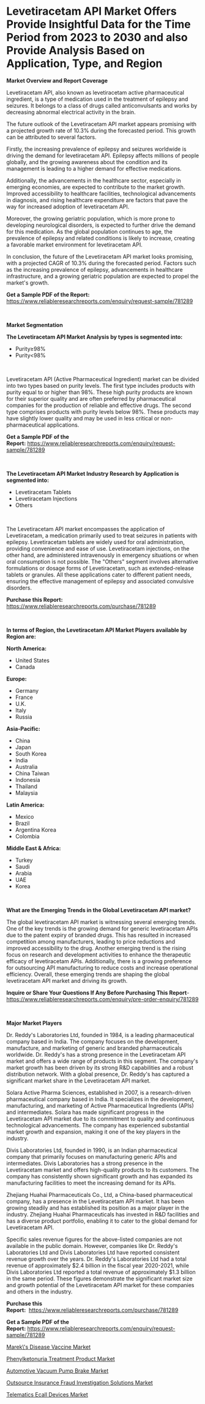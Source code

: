 <p><h1>Levetiracetam API Market Offers Provide Insightful Data for the Time Period from 2023 to 2030 and also Provide Analysis Based on Application, Type, and Region</h1></p><p><strong>Market Overview and Report Coverage</strong></p>
<p><p>Levetiracetam API, also known as levetiracetam active pharmaceutical ingredient, is a type of medication used in the treatment of epilepsy and seizures. It belongs to a class of drugs called anticonvulsants and works by decreasing abnormal electrical activity in the brain.</p><p>The future outlook of the Levetiracetam API market appears promising with a projected growth rate of 10.3% during the forecasted period. This growth can be attributed to several factors. </p><p>Firstly, the increasing prevalence of epilepsy and seizures worldwide is driving the demand for levetiracetam API. Epilepsy affects millions of people globally, and the growing awareness about the condition and its management is leading to a higher demand for effective medications.</p><p>Additionally, the advancements in the healthcare sector, especially in emerging economies, are expected to contribute to the market growth. Improved accessibility to healthcare facilities, technological advancements in diagnosis, and rising healthcare expenditure are factors that pave the way for increased adoption of levetiracetam API.</p><p>Moreover, the growing geriatric population, which is more prone to developing neurological disorders, is expected to further drive the demand for this medication. As the global population continues to age, the prevalence of epilepsy and related conditions is likely to increase, creating a favorable market environment for levetiracetam API.</p><p>In conclusion, the future of the Levetiracetam API market looks promising, with a projected CAGR of 10.3% during the forecasted period. Factors such as the increasing prevalence of epilepsy, advancements in healthcare infrastructure, and a growing geriatric population are expected to propel the market's growth.</p></p>
<p><strong>Get a Sample PDF of the Report:</strong> <a href="https://www.reliableresearchreports.com/enquiry/request-sample/781289">https://www.reliableresearchreports.com/enquiry/request-sample/781289</a></p>
<p>&nbsp;</p>
<p><strong>Market Segmentation</strong></p>
<p><strong>The Levetiracetam API Market Analysis by types is segmented into:</strong></p>
<p><ul><li>Purity≥98%</li><li>Purity<98%</li></ul></p>
<p>&nbsp;</p>
<p><p>Levetiracetam API (Active Pharmaceutical Ingredient) market can be divided into two types based on purity levels. The first type includes products with purity equal to or higher than 98%. These high purity products are known for their superior quality and are often preferred by pharmaceutical companies for the production of reliable and effective drugs. The second type comprises products with purity levels below 98%. These products may have slightly lower quality and may be used in less critical or non-pharmaceutical applications.</p></p>
<p><strong>Get a Sample PDF of the Report:</strong>&nbsp;<a href="https://www.reliableresearchreports.com/enquiry/request-sample/781289">https://www.reliableresearchreports.com/enquiry/request-sample/781289</a></p>
<p>&nbsp;</p>
<p><strong>The Levetiracetam API Market Industry Research by Application is segmented into:</strong></p>
<p><ul><li>Levetiracetam Tablets</li><li>Levetiracetam Injections</li><li>Others</li></ul></p>
<p>&nbsp;</p>
<p><p>The Levetiracetam API market encompasses the application of Levetiracetam, a medication primarily used to treat seizures in patients with epilepsy. Levetiracetam tablets are widely used for oral administration, providing convenience and ease of use. Levetiracetam injections, on the other hand, are administered intravenously in emergency situations or when oral consumption is not possible. The "Others" segment involves alternative formulations or dosage forms of Levetiracetam, such as extended-release tablets or granules. All these applications cater to different patient needs, ensuring the effective management of epilepsy and associated convulsive disorders.</p></p>
<p><strong>Purchase this Report:</strong>&nbsp; <a href="https://www.reliableresearchreports.com/purchase/781289">https://www.reliableresearchreports.com/purchase/781289</a></p>
<p>&nbsp;</p>
<p><strong>In terms of Region, the Levetiracetam API Market Players available by Region are:</strong></p>
<p>
    <p> <strong> North America: </strong>
        <ul>
            <li>United States</li>
            <li>Canada</li>
        </ul>
        </p> 
    <p> <strong> Europe: </strong>
        <ul>
            <li>Germany</li>
            <li>France</li>
            <li>U.K.</li>
            <li>Italy</li>
            <li>Russia</li>
        </ul>
        </p> 
    <p> <strong> Asia-Pacific: </strong>
        <ul>
            <li>China</li>
            <li>Japan</li>
            <li>South Korea</li>
            <li>India</li>
            <li>Australia</li>
            <li>China Taiwan</li>
            <li>Indonesia</li>
            <li>Thailand</li>
            <li>Malaysia</li>
        </ul>
        </p> 
    <p> <strong> Latin America: </strong>
        <ul>
            <li>Mexico</li>
            <li>Brazil</li>
            <li>Argentina Korea</li>
            <li>Colombia</li>
        </ul>
        </p> 
    <p> <strong> Middle East & Africa: </strong>
        <ul>
            <li>Turkey</li>
            <li>Saudi</li>
            <li>Arabia</li>
            <li>UAE</li>
            <li>Korea</li>
        </ul>
    </p>
    </p>
<p>&nbsp;</p>
<p><strong>What are the Emerging Trends in the Global Levetiracetam API market?</strong></p>
<p><p>The global levetiracetam API market is witnessing several emerging trends. One of the key trends is the growing demand for generic levetiracetam APIs due to the patent expiry of branded drugs. This has resulted in increased competition among manufacturers, leading to price reductions and improved accessibility to the drug. Another emerging trend is the rising focus on research and development activities to enhance the therapeutic efficacy of levetiracetam APIs. Additionally, there is a growing preference for outsourcing API manufacturing to reduce costs and increase operational efficiency. Overall, these emerging trends are shaping the global levetiracetam API market and driving its growth.</p></p>
<p><strong>Inquire or Share Your Questions If Any Before Purchasing This Report</strong>- <a href="https://www.reliableresearchreports.com/enquiry/pre-order-enquiry/781289">https://www.reliableresearchreports.com/enquiry/pre-order-enquiry/781289</a></p>
<p>&nbsp;</p>
<p><strong>Major Market Players</strong></p>
<p><p>Dr. Reddy's Laboratories Ltd, founded in 1984, is a leading pharmaceutical company based in India. The company focuses on the development, manufacture, and marketing of generic and branded pharmaceuticals worldwide. Dr. Reddy's has a strong presence in the Levetiracetam API market and offers a wide range of products in this segment. The company's market growth has been driven by its strong R&D capabilities and a robust distribution network. With a global presence, Dr. Reddy's has captured a significant market share in the Levetiracetam API market.</p><p>Solara Active Pharma Sciences, established in 2007, is a research-driven pharmaceutical company based in India. It specializes in the development, manufacturing, and marketing of Active Pharmaceutical Ingredients (APIs) and intermediates. Solara has made significant progress in the Levetiracetam API market due to its commitment to quality and continuous technological advancements. The company has experienced substantial market growth and expansion, making it one of the key players in the industry.</p><p>Divis Laboratories Ltd, founded in 1990, is an Indian pharmaceutical company that primarily focuses on manufacturing generic APIs and intermediates. Divis Laboratories has a strong presence in the Levetiracetam market and offers high-quality products to its customers. The company has consistently shown significant growth and has expanded its manufacturing facilities to meet the increasing demand for its APIs.</p><p>Zhejiang Huahai Pharmaceuticals Co., Ltd, a China-based pharmaceutical company, has a presence in the Levetiracetam API market. It has been growing steadily and has established its position as a major player in the industry. Zhejiang Huahai Pharmaceuticals has invested in R&D facilities and has a diverse product portfolio, enabling it to cater to the global demand for Levetiracetam API.</p><p>Specific sales revenue figures for the above-listed companies are not available in the public domain. However, companies like Dr. Reddy's Laboratories Ltd and Divis Laboratories Ltd have reported consistent revenue growth over the years. Dr. Reddy's Laboratories Ltd had a total revenue of approximately $2.4 billion in the fiscal year 2020-2021, while Divis Laboratories Ltd reported a total revenue of approximately $1.3 billion in the same period. These figures demonstrate the significant market size and growth potential of the Levetiracetam API market for these companies and others in the industry.</p></p>
<p><strong>Purchase this Report:</strong>&nbsp;&nbsp;<a href="https://www.reliableresearchreports.com/purchase/781289">https://www.reliableresearchreports.com/purchase/781289</a></p>
<p></p>
<p><strong>Get a Sample PDF of the Report:</strong>&nbsp;<a href="https://www.reliableresearchreports.com/enquiry/request-sample/781289">https://www.reliableresearchreports.com/enquiry/request-sample/781289</a></p>
<p><p><a href="https://github.com/Chiragrp22/Market-Research-Report-List-1/blob/main/mareks-disease-vaccine-market.md">Marek\'s Disease Vaccine Market</a></p><p><a href="https://github.com/ChiragRP21/Market-Research-Report-List-1/blob/main/phenylketonuria-treatment-product-market.md">Phenylketonuria Treatment Product Market</a></p><p><a href="https://medium.com/@jeffrystehr/automotive-vacuum-pump-brake-market-insights-into-market-cagr-market-trends-and-growth-b71ec6b64645">Automotive Vacuum Pump Brake Market</a></p><p><a href="https://medium.com/@ardithlynch1906/outsource-insurance-fraud-investigation-solutions-market-size-reveals-the-best-marketing-channels-5ccbbd42c757">Outsource Insurance Fraud Investigation Solutions Market</a></p><p><a href="https://www.linkedin.com/pulse/decoding-telematics-ecall-devices-market-deep-dive-latest/">Telematics Ecall Devices Market</a></p></p>